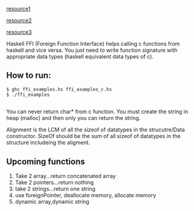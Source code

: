 [resource1](https://ghc.gitlab.haskell.org/ghc/doc/users_guide/exts/ffi.html)

[resource2](https://en.wikibooks.org/wiki/Haskell/FFI)

[resource3](https://wiki.haskell.org/Foreign_Function_Interface)

Haskell FFI (Foreign Function Interface) helps calling c functions from haskell and vice versa. You just need to write function signature with appropriate data types (haskell equivalent data types of c).

## How to run:
```
$ ghc ffi_examples.hs ffi_examples_c.hs
$ ./ffi_examples
```

## 
You can never return char* from c function. You must create the string in heap (malloc) and then only you can return the string. 

Alignment is the LCM of all the sizeof of datatypes in the strucutre/Data constructor.
SizeOf should be the sum of all sizeof of datatypes in the structure includeing the aligment.

## Upcoming functions
1. Take 2 array...return concatenated array
2. Take 2 pointers...return nothing
3. take 2 strings...return one string
4. use foreignPointer, deallocate memory, allocate memory
5. dynamic array,dynamic string
